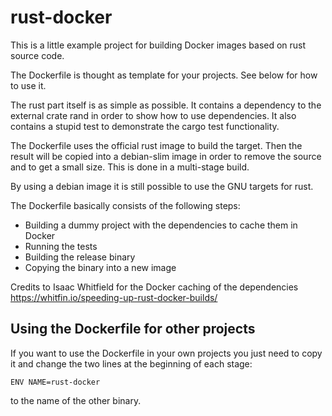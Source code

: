 # rust-docker

This is a little example project for building Docker images based on rust source code.

The Dockerfile is thought as template for your projects. See below for how to use it.

The rust part itself is as simple as possible. It contains a dependency to the
external crate rand in order to show how to use dependencies. It also contains a stupid test
to demonstrate the cargo test functionality.

The Dockerfile uses the official rust image to build the target. Then the result will be copied into
a debian-slim image in order to remove the source and to get a small size. This is done
in a multi-stage build.

By using a debian image it is still possible to use the GNU targets for rust. 

The Dockerfile basically consists of the following steps:

* Building a dummy project with the dependencies to cache them in Docker
* Running the tests
* Building the release binary
* Copying the binary into a new image

Credits to Isaac Whitfield for the Docker caching of the dependencies https://whitfin.io/speeding-up-rust-docker-builds/

## Using the Dockerfile for other projects

If you want to use the Dockerfile in your own projects you just need to copy it and
change the two lines at the beginning of each stage:

```
ENV NAME=rust-docker
```

to the name of the other binary.
